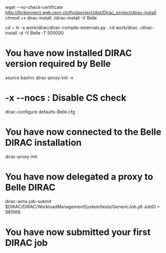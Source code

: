 wget --no-check-certificate http://lhcbproject.web.cern.ch/lhcbproject/dist/Dirac_project/dirac-install
chmod +x dirac-install
./dirac-install -V Belle

cd ~
ln -s work/dirac/dirac-compile-externals.py .
cd work/dirac
./dirac-install -d -V Belle -T 500000
# You have now installed DIRAC version required by Belle

source bashrc
dirac-proxy-init -x
#  -x   --nocs            : Disable CS check 

dirac-configure defaults-Belle.cfg
# You have now connected to the Belle DIRAC installation

dirac-proxy-init
# You have now delegated a proxy to Belle DIRAC

dirac-wms-job-submit $DIRAC/DIRAC/WorkloadManagementSystem/tests/GenericJob.jdl 
JobID = 981066
# You have now submitted your first DIRAC job


